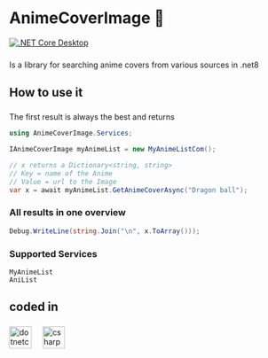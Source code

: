 ﻿# AnimeCoverImage 👀
[![.NET Core Desktop](https://github.com/Ruffythemonkey/AnimeCoverImage/actions/workflows/dotnet-desktop.yml/badge.svg?branch=master)](https://github.com/Ruffythemonkey/AnimeCoverImage/actions/workflows/dotnet-desktop.yml)

###

<p align="left">Is a library for searching anime covers from various sources in .net8</p>

###

<h2 align="left">How to use it</h2>

###


<p align="left">The first result is always the best and returns</p>



```csharp
using AnimeCoverImage.Services;

IAnimeCoverImage myAnimeList = new MyAnimeListCom();

// x returns a Dictionary<string, string>
// Key = name of the Anime
// Value = url to the Image
var x = await myAnimeList.GetAnimeCoverAsync("Dragon ball");

```




### All results in one overview

```csharp
Debug.WriteLine(string.Join("\n", x.ToArray()));
```

### Supported Services
```
MyAnimeList
AniList
```

###

<h2 align="left">coded in</h2>

###

<div align="left">
  <img src="https://cdn.jsdelivr.net/gh/devicons/devicon/icons/dotnetcore/dotnetcore-original.svg" height="40" alt="dotnetcore logo"  />
  <img width="12" />
  <img src="https://cdn.jsdelivr.net/gh/devicons/devicon/icons/csharp/csharp-original.svg" height="40" alt="csharp logo"  />
</div>

###
